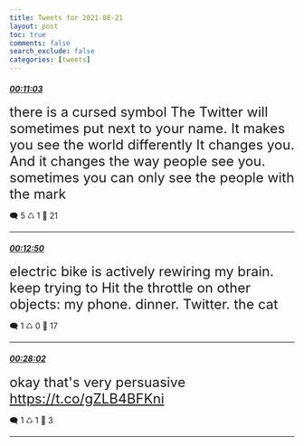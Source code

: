 ```yaml
---
title: Tweets for 2021-08-21
layout: post
toc: true
comments: false
search_exclude: false
categories: [tweets]
---
```



#### <a href = "https://twitter.com/deepfates/status/1428962834507997184">*00:11:03*</a>

<font size="5">there is a cursed symbol The Twitter will sometimes put next to your name. It makes you see the world differently It changes you. And it changes the way people see you.   sometimes you can only see the people with the mark</font>



🗨️ 5 ♺ 1 🤍  21   

---
    
#### <a href = "https://twitter.com/deepfates/status/1428963283462066184">*00:12:50*</a>

<font size="5">electric bike is actively rewiring my brain. keep trying to Hit the throttle on other objects: my phone. dinner. Twitter. the cat</font>



🗨️ 1 ♺ 0 🤍  17   

---
    
#### <a href = "https://twitter.com/deepfates/status/1428967107656503298">*00:28:02*</a>

<font size="5">okay that's very persuasive  https://t.co/gZLB4BFKni</font>



🗨️ 1 ♺ 1 🤍  3   

---
    
            
